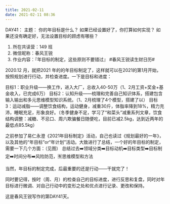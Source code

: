 ```yaml
---
title: 2021-02-11
date: 2021-02-11 08:36
---
```


DAY41：
主题：
你的年目标是什么？
如果已经设置好了，你打算如何实现？
如果还没有确定好，无法设置目标的顾虑有哪些？

1. 所在共读营：149 班
2. 微信昵称：春风王锐
3. 作业内容：『年目标的制定，这些原则不要错过』
#春风王锐读生财日历#

2020.12 月，就把2021 年的的年目标制定了，这样就可以在2021的第1月开始，按照规划进行行动，并检查进度。一下是目标和进度：

目标1：职业升级——换工作，进入大厂，总收入40-50万（1、2月工资+奖金+基金收入，已完成6万）
目标2：认知升级——梳理和完善自己知识体系，搭建包含输入输出和多元思维模型知识系统。（1、2月梳理了4个模型，搭建了以）
目标3：运动减脂——调整饮食结构，运动健身，减重30斤，体脂率降到18%，精力充沛，睡眠充足，形象良好。（冬季健身不足，学习了“和菜头”减重系列文章，饮食结构调整：减糖、不忌口、周六欺骗餐日随便吃，目前已减2.5kg，达到近两年的最低点85.5kg）


之前参加了易仁永澄《2021年目标制定》活动，自己也读过《规划最好的一年》，以及其他的“年目标”or“年计划”活动。大致进行了总结，一个好的年目标的制定，需要一下几个方面：（见图）
总结过去➡️领域分类➡️目标动机➡️目标类型➡️目标制定➡️时间分布➡️风险防范，🈶思维模型和方法

当然，年目标的制定完成，后最重要的还是行动——干就完了！

同时要记得，按时（周、月）的检查自己的目标进度，进行反思和复盘，同时对年目标进行微调、对自己行动中的变形之处和优点进行记录、更改和保持。


这是春风王锐写作的第DAY41天。


